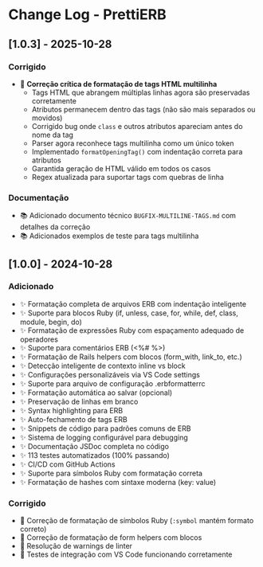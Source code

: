# Change Log - PrettiERB

## [1.0.3] - 2025-10-28

### Corrigido
- 🐛 **Correção crítica de formatação de tags HTML multilinha**
  - Tags HTML que abrangem múltiplas linhas agora são preservadas corretamente
  - Atributos permanecem dentro das tags (não são mais separados ou movidos)
  - Corrigido bug onde `class` e outros atributos apareciam antes do nome da tag
  - Parser agora reconhece tags multilinha como um único token
  - Implementado `formatOpeningTag()` com indentação correta para atributos
  - Garantida geração de HTML válido em todos os casos
  - Regex atualizada para suportar tags com quebras de linha

### Documentação
- 📚 Adicionado documento técnico `BUGFIX-MULTILINE-TAGS.md` com detalhes da correção
- 📚 Adicionados exemplos de teste para tags multilinha

## [1.0.0] - 2024-10-28

### Adicionado
- ✨ Formatação completa de arquivos ERB com indentação inteligente
- ✨ Suporte para blocos Ruby (if, unless, case, for, while, def, class, module, begin, do)
- ✨ Formatação de expressões Ruby com espaçamento adequado de operadores
- ✨ Suporte para comentários ERB (<%# %>)
- ✨ Formatação de Rails helpers com blocos (form_with, link_to, etc.)
- ✨ Detecção inteligente de contexto inline vs block
- ✨ Configurações personalizáveis via VS Code settings
- ✨ Suporte para arquivo de configuração .erbformatterrc
- ✨ Formatação automática ao salvar (opcional)
- ✨ Preservação de linhas em branco
- ✨ Syntax highlighting para ERB
- ✨ Auto-fechamento de tags ERB
- ✨ Snippets de código para padrões comuns de ERB
- ✨ Sistema de logging configurável para debugging
- ✨ Documentação JSDoc completa no código
- ✨ 113 testes automatizados (100% passando)
- ✨ CI/CD com GitHub Actions
- ✨ Suporte para símbolos Ruby com formatação correta
- ✨ Formatação de hashes com sintaxe moderna (key: value)

### Corrigido
- 🐛 Correção de formatação de símbolos Ruby (`:symbol` mantém formato correto)
- 🐛 Correção de formatação de form helpers com blocos
- 🐛 Resolução de warnings de linter
- 🐛 Testes de integração com VS Code funcionando corretamente
